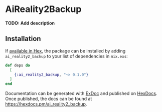 # AiReality2Backup

**TODO: Add description**

## Installation

If [available in Hex](https://hex.pm/docs/publish), the package can be installed
by adding `ai_reality2_backup` to your list of dependencies in `mix.exs`:

```elixir
def deps do
  [
    {:ai_reality2_backup, "~> 0.1.0"}
  ]
end
```

Documentation can be generated with [ExDoc](https://github.com/elixir-lang/ex_doc)
and published on [HexDocs](https://hexdocs.pm). Once published, the docs can
be found at <https://hexdocs.pm/ai_reality2_backup>.

